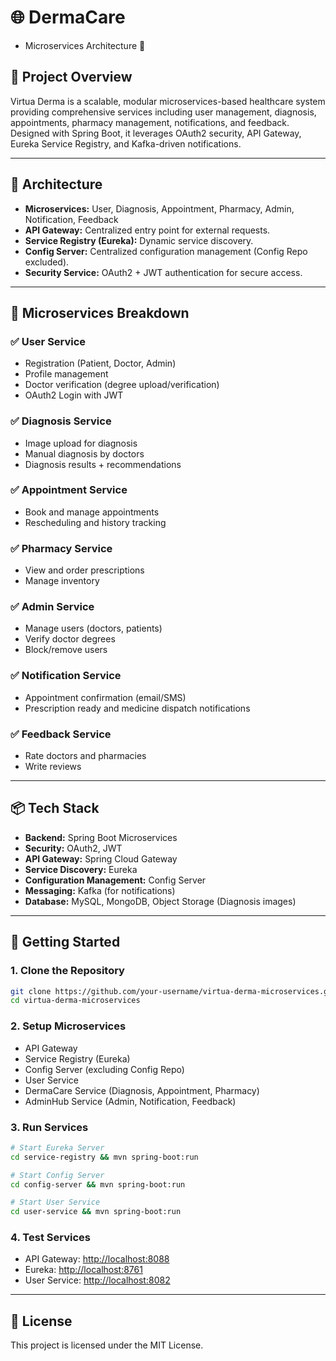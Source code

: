 # 🌐 DermaCare
- Microservices Architecture 🚀

## 📌 Project Overview

Virtua Derma is a scalable, modular microservices-based healthcare system providing comprehensive services including user management, diagnosis, appointments, pharmacy management, notifications, and feedback. Designed with Spring Boot, it leverages OAuth2 security, API Gateway, Eureka Service Registry, and Kafka-driven notifications.

---

## 🚀 Architecture

* **Microservices:** User, Diagnosis, Appointment, Pharmacy, Admin, Notification, Feedback
* **API Gateway:** Centralized entry point for external requests.
* **Service Registry (Eureka):** Dynamic service discovery.
* **Config Server:** Centralized configuration management (Config Repo excluded).
* **Security Service:** OAuth2 + JWT authentication for secure access.

---

## 📌 Microservices Breakdown

### ✅ User Service

* Registration (Patient, Doctor, Admin)
* Profile management
* Doctor verification (degree upload/verification)
* OAuth2 Login with JWT

### ✅ Diagnosis Service

* Image upload for diagnosis
* Manual diagnosis by doctors
* Diagnosis results + recommendations

### ✅ Appointment Service

* Book and manage appointments
* Rescheduling and history tracking

### ✅ Pharmacy Service

* View and order prescriptions
* Manage inventory

### ✅ Admin Service

* Manage users (doctors, patients)
* Verify doctor degrees
* Block/remove users

### ✅ Notification Service

* Appointment confirmation (email/SMS)
* Prescription ready and medicine dispatch notifications

### ✅ Feedback Service

* Rate doctors and pharmacies
* Write reviews

---

## 📦 Tech Stack

* **Backend:** Spring Boot Microservices
* **Security:** OAuth2, JWT
* **API Gateway:** Spring Cloud Gateway
* **Service Discovery:** Eureka
* **Configuration Management:** Config Server
* **Messaging:** Kafka (for notifications)
* **Database:** MySQL, MongoDB, Object Storage (Diagnosis images)

---

## 🚀 Getting Started

### 1. Clone the Repository

```bash
git clone https://github.com/your-username/virtua-derma-microservices.git
cd virtua-derma-microservices
```

### 2. Setup Microservices

* API Gateway
* Service Registry (Eureka)
* Config Server (excluding Config Repo)
* User Service
* DermaCare Service (Diagnosis, Appointment, Pharmacy)
* AdminHub Service (Admin, Notification, Feedback)

### 3. Run Services

```bash
# Start Eureka Server
cd service-registry && mvn spring-boot:run

# Start Config Server
cd config-server && mvn spring-boot:run

# Start User Service
cd user-service && mvn spring-boot:run
```

### 4. Test Services

* API Gateway: [http://localhost:8088](http://localhost:8088)
* Eureka: [http://localhost:8761](http://localhost:8761)
* User Service: [http://localhost:8082](http://localhost:8082)

---

## 📌 License

This project is licensed under the MIT License.
